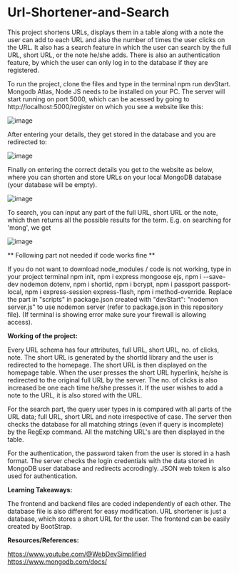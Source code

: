 # Url-Shortener-and-Search
This project shortens URLs, displays them in a table along with a note the user can add to each URL and also the number of times the user clicks on the URL. It also has a search feature in which the user can search by the full URL, short URL, or the note he/she adds. There is also an authentication feature, by which the user can only log in to the database if they are registered.

To run the project, clone the files and type in the terminal npm run devStart. Mongodb Atlas, Node JS needs to be installed on your PC. The server will start running on port 5000, which can be acessed by going to http://localhost:5000/register on which you see a website like this:

![image](https://github.com/Lokesh2626/URL-Shortener-and-Search-/assets/95361104/65df7912-a172-411d-bd7a-f10e99e82a5d)

After entering your details, they get stored in the database and you are redirected to:

![image](https://github.com/Lokesh2626/URL-Shortener-and-Search-/assets/95361104/5bd3c8ca-abfc-4e05-858a-acf2bdff63a1)

Finally on entering the correct details you get to the website as below, where you can shorten and store URLs on your local MongoDB database (your database will be empty).

![image](https://github.com/Lokesh2626/URL-Shortener-and-Search-/assets/95361104/a2f82bbc-ece3-4443-ac69-9441415d03ed)

To search, you can input any part of the full URL, short URL or the note, which then returns all the possible results for the term. E.g. on searching for 'mong', we get

![image](https://github.com/Lokesh2626/URL-Shortener-and-Search-/assets/95361104/5a6ddaff-ae5c-4140-8c73-56ca092d67db)

** Following part not needed if code works fine **

If you do not want to download node_modules / code is not working, type in your project terminal npm init, npm i express mongoose ejs, npm i --save-dev nodemon dotenv, npm i shortid, npm i bcrypt, npm i passport passport-local, npm i express-session express-flash,  npm i method-override. Replace the part in "scripts" in package.json created with "devStart": "nodemon server.js" to use nodemon server (refer to package.json in this repository file). (If terminal is showing error make sure your firewall is allowing access).


**Working of the project:**

Every URL schema has four attributes, full URL, short URL, no. of clicks, note. The short URL is generated by the shortId library and the user is redirected to the homepage. The short URL is then displayed on the homepage table. When the user presses the short URL hyperlink, he/she is redirected to the original full URL by the server. The no. of clicks is also increased be one each time he/she presses it. If the user wishes to add a note to the URL, it is also stored with the URL.

For the search part, the query user types in is compared with all parts of the URL data; full URL, short URL and note irrespective of case. The server then checks the database for all matching strings (even if query is incomplete) by the RegExp command. All the matching URL's are then displayed in the table.

For the authentication, the password taken from the user is stored in a hash format. The server checks the login credentials with the data stored in MongoDB user database and redirects accrodingly. JSON web token is also used for authentication.

**Learning Takeaways:**

The frontend and backend files are coded independently of each other. The database file is also different for easy modification. URL shortener is just a database, which stores a short URL for the user. The frontend can be easily created by BootStrap.

**Resources/References:**

https://www.youtube.com/@WebDevSimplified
https://www.mongodb.com/docs/
